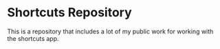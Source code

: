 # Shortcuts Repository
This is a repository that includes a lot of my public work for working with the shortcuts app.
